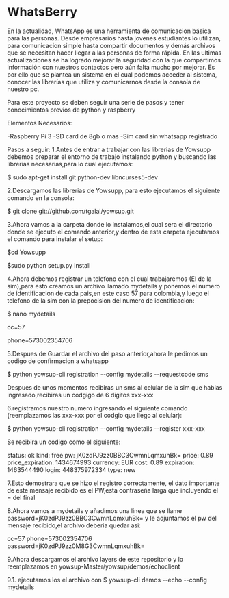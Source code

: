 # WhatsBerry

En la actualidad, WhatsApp es una herramienta de comunicacion básica para las personas. Desde empresarios hasta jovenes estudiantes lo utilizan, para comunicacion simple hasta compartir documentos y demás archivos que se necesitan hacer llegar a las personas de forma rápida. En las ultimas actualizaciones se ha logrado mejorar la seguridad con la que compartimos información con nuestros contactos pero aún falta mucho por mejorar. Es por ello que se plantea un sistema en el cual podemos acceder al sistema, conocer las librerías que utiliza y comunicarnos desde la consola de nuestro pc.

Para este proyecto se deben seguir una serie de pasos y tener conocimientos previos de python y raspberry

Elementos Necesarios:

-Raspberry Pi 3
-SD card de 8gb o mas
-Sim card sin whatsapp registrado

Pasos a seguir:
1.Antes de entrar a trabajar con las librerias de Yowsupp debemos preparar el entorno de trabajo instalando python y buscando las          librerias necesarias,para lo cual ejecutamos:

$ sudo apt-get install git python-dev libncurses5-dev

2.Descargamos las librerias de Yowsupp, para esto ejecutamos el siguiente comando en la consola:

$ git clone git://github.com/tgalal/yowsup.git

3.Ahora vamos a la carpeta donde lo instalamos,el cual sera el directorio donde se ejecuto el comando anterior,y dentro de esta carpeta ejecutamos el comando para instalar el setup:

$cd Yowsupp

$sudo python setup.py install

4.Ahora debemos registrar un telefono con el cual trabajaremos (El de la sim),para esto creamos un archivo llamado mydetails y ponemos el numero de identificacion de cada pais,en este caso 57 para colombia,y luego el telefono de la sim con la prepocision del numero de identificacion:

$ nano mydetails

cc=57

phone=573002354706

5.Despues de Guardar el archivo del paso anterior,ahora le pedimos un codigo de confirmacion a whatsapp

$ python yowsup-cli registration --config mydetails --requestcode sms

Despues de unos momentos recibiras un sms al celular de la sim que habias ingresado,recibiras un codgigo de 6 digitos xxx-xxx

6.registramos nuestro numero ingresando el siguiente comando (reemplazamos las xxx-xxx por el codgio que llego al celular):

$ python yowsup-cli registration --config mydetails --register xxx-xxx

Se recibira un codigo como el siguiente:

status: ok
kind: free
pw: jK0zdPJ9zz0BBC3CwmnLqmxuhBk=
price: 0.89
price_expiration: 1434674993
currency: EUR
cost: 0.89
expiration: 1463544490
login: 448375972334
type: new

7.Esto demostrara que se hizo el registro correctamente, el dato importante de este mensaje recibido es el PW,esta contraseña larga que incluyendo el = del final

8.Ahora vamos a mydetails y añadimos una linea que se llame password=jK0zdPJ9zz0BBC3CwmnLqmxuhBk= y le adjuntamos el pw del mensaje recibido,el archivo deberia quedar asi:

cc=57
phone=573002354706
password=jK0zdPJ9zz0M8G3CwmnLqmxuhBk=

9.Ahora descargamos el archivo layers de este repositorio y lo reemplazamos en yowsup-Master/yowsup/demos/echoclient 

9.1. ejecutamos los el archivo con $ yowsup-cli demos --echo --config mydetails



